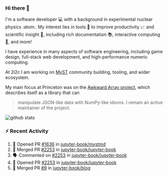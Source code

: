 ### Hi there 👋 

I'm a software developer 💻 with a background in experimental nuclear physics :atom:. My interest lies in tools :wrench: to improve productivity :chart_with_upwards_trend: and scientific insight :telescope:, including rich documentation 📚, interactive computing 🧮, and more! 

I have experience in many aspects of software engineering, including game design, full-stack web development, and high-performance numeric computing. 

At 2i2c I am working on [MyST](https://github.com/jupyter-book/mystmd) community building, tooling, and wider ecosystem. 

My main focus at Princeton was on the [Awkward Array project](awkward-array.org/), which describes itself as a library that can 
> manipulate JSON-like data with NumPy-like idioms. I remain an active maintainer of the project. 

![github stats](https://github-readme-stats.vercel.app/api?username=agoose77&show_icons=true&hide_rank=true&hide_title=true&bg_color=30,e76445,904e95&text_color=efe3ec&icon_color=efe3ec)
<!--
**agoose77/agoose77** is a ✨ _special_ ✨ repository because its `README.md` (this file) appears on your GitHub profile.

Here are some ideas to get you started:

- 🔭 I’m currently working on ...
- 🌱 I’m currently learning ...
- 👯 I’m looking to collaborate on ...
- 🤔 I’m looking for help with ...
- 💬 Ask me about ...
- 📫 How to reach me: ...
- 😄 Pronouns: ...
- ⚡ Fun fact: ...
-->

### :zap: Recent Activity

<!--START_SECTION:activity-->
1. 💪 Opened PR [#1636](https://github.com/jupyter-book/mystmd/pull/1636) in [jupyter-book/mystmd](https://github.com/jupyter-book/mystmd)
2. 🎉 Merged PR [#2253](https://github.com/jupyter-book/jupyter-book/pull/2253) in [jupyter-book/jupyter-book](https://github.com/jupyter-book/jupyter-book)
3. 🗣 Commented on [#2253](https://github.com/jupyter-book/jupyter-book/pull/2253#issuecomment-2473609712) in [jupyter-book/jupyter-book](https://github.com/jupyter-book/jupyter-book)
4. 💪 Opened PR [#2253](https://github.com/jupyter-book/jupyter-book/pull/2253) in [jupyter-book/jupyter-book](https://github.com/jupyter-book/jupyter-book)
5. 🎉 Merged PR [#9](https://github.com/jupyter-book/blog/pull/9) in [jupyter-book/blog](https://github.com/jupyter-book/blog)
<!--END_SECTION:activity-->
